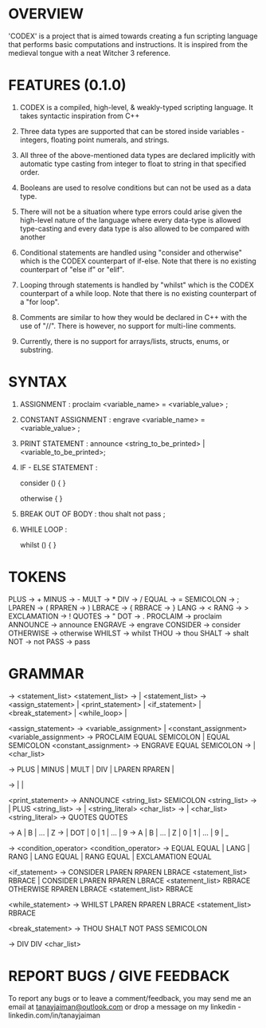 
# OVERVIEW 

'CODEX' is a project that is aimed towards creating a fun scripting language that performs basic computations and instructions. It is inspired from the medieval tongue with a neat Witcher 3 reference. 

# FEATURES (0.1.0)

1. CODEX is a compiled, high-level, & weakly-typed scripting language. It takes syntactic inspiration from C++ 

2. Three data types are supported that can be stored inside variables - integers, floating point numerals, and strings. 

3. All three of the above-mentioned data types are declared implicitly with automatic type casting from integer to float to string in that specified order.

4. Booleans are used to resolve conditions but can not be used as a data type.

5. There will not be a situation where type errors could arise given the high-level nature of the language where every data-type is allowed type-casting and every data type is also allowed to be compared with another

6. Conditional statements are handled using "consider and otherwise" which is the CODEX counterpart of if-else. Note that there is no existing counterpart of "else if" or "elif".

7. Looping through statements is handled by "whilst" which is the CODEX counterpart of a while loop. Note that there is no existing counterpart of a "for loop".

8. Comments are similar to how they would be declared in C++ with the use of "//". There is however, no support for multi-line comments.

9. Currently, there is no support for arrays/lists, structs, enums, or substring. 

# SYNTAX 

1. ASSIGNMENT :
    proclaim <variable_name> = <variable_value> ;

2. CONSTANT ASSIGNMENT :
    engrave <variable_name> = <variable_value> ; 

3. PRINT STATEMENT : 
    announce <string_to_be_printed> | <variable_to_be_printed>;

4. IF - ELSE STATEMENT :

    consider (<condition>) {
        <statements>
    }

    otherwise {
        <statements>
    }

5. BREAK OUT OF BODY : 
    thou shalt not pass ;

6. WHILE LOOP :

    whilst (<condition>) {
        <statements>
    }

# TOKENS

PLUS                -> +
MINUS               -> -
MULT                -> *
DIV                 -> /
EQUAL               -> =
SEMICOLON           -> ;
LPAREN              -> (
RPAREN              -> )
LBRACE              -> {
RBRACE              -> }
LANG                -> <
RANG                -> >
EXCLAMATION         -> !
QUOTES              -> "
DOT                 -> .
PROCLAIM            -> proclaim
ANNOUNCE            -> announce
ENGRAVE             -> engrave
CONSIDER            -> consider
OTHERWISE           -> otherwise
WHILST              -> whilst
THOU                -> thou
SHALT               -> shalt
NOT                 -> not
PASS                -> pass

# GRAMMAR

<program>         -> <statement_list>
<statement_list>  -> <statement> | <statement> <statement_list>
<statement>       -> <assign_statement> | <print_statement> | <if_statement> | <break_statement> | <while_loop> | <comment>

<assign_statement>      -> <variable_assignment> | <constant_assignment>
<variable_assignment>   -> PROCLAIM <ID> EQUAL <expression> SEMICOLON | <ID> EQUAL <expression> SEMICOLON
<constant_assignment>   -> ENGRAVE <ID> EQUAL <expression> SEMICOLON
<ID>                    -> <letter> | <letter> <char_list>

<expression>            -> <expression> PLUS <expression> | <expression> MINUS <expression> | <expression> MULT <expression> | <expression> DIV <expression> | LPAREN <expression> RPAREN | <literal>

<literal>               -> <string> | <number> | <ID>

<print_statement>       -> ANNOUNCE <string_list> SEMICOLON
<string_list>           -> <string> | <string> PLUS <string_list>
<string>                -> <ID> | <string_literal>
<char_list>             -> <char> | <char> <char_list>
<string_literal>        -> QUOTES <words> QUOTES

<letter>                -> A | B | ... | Z
<number>                -> <number> <number> | <number> DOT <number> | 0 | 1 | ... | 9
<char>                  -> A | B | ... | Z | 0 | 1 | ... | 9 | _

<condition>             -> <expression> <condition_operator> <expression>
<condition_operator>    -> EQUAL EQUAL | LANG | RANG | LANG EQUAL | RANG EQUAL | EXCLAMATION EQUAL

<if_statement>          -> CONSIDER LPAREN <condition> RPAREN LBRACE <statement_list> RBRACE |  CONSIDER LPAREN <condition> RPAREN LBRACE <statement_list> RBRACE OTHERWISE RPAREN LBRACE <statement_list> RBRACE

<while_statement>       -> WHILST LPAREN <condition> RPAREN LBRACE <statement_list> RBRACE

<break_statement>       -> THOU SHALT NOT PASS SEMICOLON

<comment>               -> DIV DIV <char_list>

# REPORT BUGS / GIVE FEEDBACK

To report any bugs or to leave a comment/feedback, you may send me an email at tanayjaiman@outlook.com or drop a message on my linkedin - linkedin.com/in/tanayjaiman